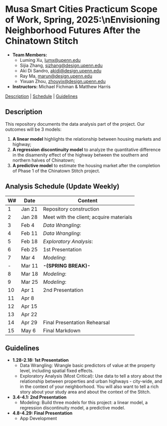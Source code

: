 # Musa Smart Cities Practicum Scope of Work, Spring, 2025:\nEnvisioning Neighborhood Futures After the Chinatown Stitch

* **Team Members:**
  * Luming Xu, lumx@upenn.edu
  * Sijia Zhang, sjzhang@design.upenn.edu
  * Aki Di Sandro, akidi@design.upenn.edu
  * Ray Ma, marun@design.upenn.edu
  * Yixuan Zhou, zhouyix@design.upenn.edu
* **Instructors:** Michael Fichman & Matthew Harris

[Description](#description) | [Schedule](#analysis-schedule-(update-weekly)) | [Guidelines](#guidelines)

## Description

This repository documents the data analysis part of the project. Our outcomes will be 3 models:

1. **A linear model** highlights the relationship between housing markets and highway;
2. **A regression discontinuity model** to analyze the quantitative difference in the disamenity effect of the highway between the southern and northern halves of Chinatown;
3. **A predictive model** to estimate the housing market after the completion of Phase 1 of the Chinatown Stitch project.

## Analysis Schedule (Update Weekly)

|  W#  |  Date  |  Content  |
|------|--------|---------|
|  1   |  Jan 21  |  Repository construction  |
|  2   |  Jan 28  |  Meet with the client; acquire materials  |
|  3   |  Feb 4   |  _Data Wrangling_:   |
|  4   |  Feb 11   |  _Data Wrangling_:   |
|  5   |  Feb 18  |  _Exploratory Analysis_:   |
|  6   |  Feb 25  |  1st Presentation  |
|  7   |  Mar 4   |  _Modeling_:   |
|  -   |  Mar 11   |  **-(SPRING BREAK)-**  |
|  8   |  Mar 18  |  _Modeling_:   |
|  9   |  Mar 25  |  _Modeling_:   |
|  10  |  Apr 1  |  2nd Presentation  |
|  11  |  Apr 8   |    |
|  12  |  Apr 15  |    |
|  13  |  Apr 22  |    |
|  14  |  Apr 29  | Final Presentation Rehearsal |
|  15  |  May 6  | Final Markdown |

## Guidelines
* **1.28-2.18: 1st Presentation**
  * Data Wrangling: Wrangle basic predictors of value at the property level, including spatial fixed effects.
  * Exploratory Analysis (Most Critical): Use data to tell a story about the relationship between properties and urban highways - city-wide, and in the context of your neighborhood. You will also want to tell a rich story about your study area and about the context of the Stitch.
* **3.4-4.1: 2nd Presentation**
  * Modeling: Build three models for this project: a linear model, a regression discontinuity model, a predictive model.
* **4.8-4.29: Final Presentation**
  * App Development
